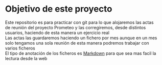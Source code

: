 # Objetivo de este proyecto
Este repositorio es para practicar con git para lo que alojaremos las actas de reunión del proyecto Prometeo y las corregiremos, desde distintos usuarios,  haciendo de esta manera un ejercicio real  
Las actas las guardaremos haciendo un fichero por mes aunque en un mes solo tengamos una sola reunión de esta manera podremos trabajar con varios ficheros  
El tipo de anotación de los ficheros es [Markdown](https://es.wikipedia.org/wiki/Markdown)  para que sea mas facil la lectura desde la web  
